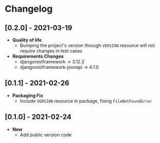 # Changelog

## [0.2.0] - 2021-03-19
- **Quality of life**
  - Bumping the project's version through `VERSION` resource will not require changes in test cases
- **Requirements Changes**
  - djangorestframework -> 3.12.2
  - djangorestframework-jsonapi -> 4.1.0

## [0.1.1] -  2021-02-26
- **Packaging Fix**
    - Include `VERSION` resource in package, fixing `FileNotFoundError`

## [0.1.0] -  2021-02-24
- **New**
    - Add public version code
